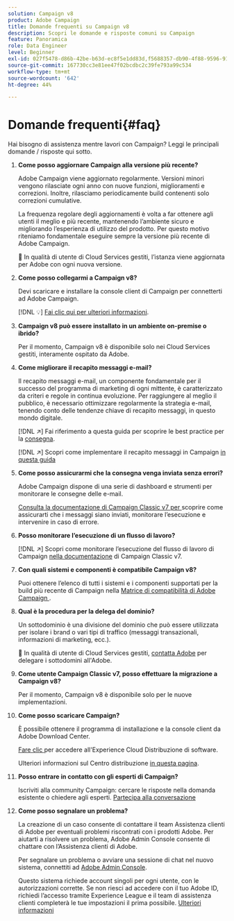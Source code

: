 ```yaml
---
solution: Campaign v8
product: Adobe Campaign
title: Domande frequenti su Campaign v8
description: Scopri le domande e risposte comuni su Campaign
feature: Panoramica
role: Data Engineer
level: Beginner
exl-id: 027f5478-d86b-42be-b63d-ec8f5e1dd83d,f5688357-db90-4f88-9596-91e9d0a20d75
source-git-commit: 167730cc3e81ee47f02bcdbc2c39fe793a99c534
workflow-type: tm+mt
source-wordcount: '642'
ht-degree: 44%

---
```


# Domande frequenti{#faq}

Hai bisogno di assistenza mentre lavori con Campaign? Leggi le principali domande / risposte qui sotto.

1. **Come posso aggiornare Campaign alla versione più recente?**

    Adobe Campaign viene aggiornato regolarmente. Versioni minori vengono rilasciate ogni anno con nuove funzioni, miglioramenti e correzioni. Inoltre, rilasciamo periodicamente build contenenti solo correzioni cumulative.

   La frequenza regolare degli aggiornamenti è volta a far ottenere agli utenti il meglio e più recente, mantenendo l’ambiente sicuro e migliorando l’esperienza di utilizzo del prodotto. Per questo motivo riteniamo fondamentale eseguire sempre la versione più recente di Adobe Campaign.

   :speech_balloon: In qualità di utente di Cloud Services gestiti, l’istanza viene aggiornata per Adobe con ogni nuova versione.

1. **Come posso collegarmi a Campaign v8?**

   Devi scaricare e installare la console client di Campaign per connetterti ad Adobe Campaign.

   [!DNL :bulb:] [Fai clic qui per ulteriori informazioni](connect.md).

1. **Campaign v8 può essere installato in un ambiente on-premise o ibrido?**

   Per il momento, Campaign v8 è disponibile solo nei Cloud Services gestiti, interamente ospitato da Adobe.

1. **Come migliorare il recapito messaggi e-mail?**

   Il recapito messaggi e-mail, un componente fondamentale per il successo del programma di marketing di ogni mittente, è caratterizzato da criteri e regole in continua evoluzione. Per raggiungere al meglio il pubblico, è necessario ottimizzare regolarmente la strategia e-mail, tenendo conto delle tendenze chiave di recapito messaggi, in questo mondo digitale.

   [!DNL :arrow_upper_right:] Fai riferimento a questa guida per scoprire le best practice per la  [consegna](https://experienceleague.adobe.com/docs/deliverability-learn/deliverability-best-practice-guide/introduction.html?lang=it).

   [!DNL :arrow_upper_right:] Scopri come implementare il recapito messaggi in Campaign  [in questa guida](https://experienceleague.adobe.com/docs/deliverability-learn/deliverability-best-practice-guide/additional-resources/general-resources.html)

1. **Come posso assicurarmi che la consegna venga inviata senza errori?**

    Adobe Campaign dispone di una serie di dashboard e strumenti per monitorare le consegne delle e-mail.

   [Consulta la documentazione di Campaign Classic v7 per ](https://experienceleague.adobe.com/docs/campaign-classic/using/sending-messages/monitoring-deliveries/about-delivery-monitoring.html) scoprire come assicurarti che i messaggi siano inviati, monitorare l’esecuzione e intervenire in caso di errore.

1. **Posso monitorare l’esecuzione di un flusso di lavoro?**

   [!DNL :arrow_upper_right:] Scopri come monitorare l’esecuzione del flusso di lavoro di Campaign  [nella documentazione](https://experienceleague.adobe.com/docs/campaign-classic/using/automating-with-workflows/executing-a-workflow/starting-a-workflow.html) di Campaign Classic v7.

1. **Con quali sistemi e componenti è compatibile Campaign v8?**

   Puoi ottenere l’elenco di tutti i sistemi e i componenti supportati per la build più recente di Campaign nella [Matrice di compatibilità di Adobe Campaign ](compatibility-matrix.md).

1. **Qual è la procedura per la delega del dominio?**

   Un sottodominio è una divisione del dominio che può essere utilizzata per isolare i brand o vari tipi di traffico (messaggi transazionali, informazioni di marketing, ecc.).

   :speech_balloon: In qualità di utente di Cloud Services gestiti, [contatta Adobe](../start/campaign-faq.md#support) per delegare i sottodomini all&#39;Adobe.

1. **Come utente Campaign Classic v7, posso effettuare la migrazione a Campaign v8?**

   Per il momento, Campaign v8 è disponibile solo per le nuove implementazioni.

1. **Come posso scaricare Campaign?**

   È possibile ottenere il programma di installazione e la console client da Adobe Download Center.

   [Fare clic ](https://experience.adobe.com/#/downloads/content/software-distributicampaign.html) per accedere all&#39;Experience Cloud Distribuzione di software.

   Ulteriori informazioni sul Centro distribuzione [in questa pagina](https://experienceleague.adobe.com/docs/experience-cloud/software-distribution/home.html).

1. **Posso entrare in contatto con gli esperti di Campaign?**

   Iscriviti alla community Campaign: cercare le risposte nella domanda esistente o chiedere agli esperti. [Partecipa alla conversazione](https://experienceleaguecommunities.adobe.com/?profile.language=en)


1. **Come posso segnalare un problema?**

   La creazione di un caso consente di contattare il team Assistenza clienti di Adobe per eventuali problemi riscontrati con i prodotti Adobe. Per aiutarti a risolvere un problema, Adobe Admin Console consente di chattare con l’Assistenza clienti di Adobe.

   Per segnalare un problema o avviare una sessione di chat nel nuovo sistema, connettiti ad [Adobe Admin Console](https://adminConsole.adobe.com/overview).

   Questo sistema richiede account singoli per ogni utente, con le autorizzazioni corrette. Se non riesci ad accedere con il tuo Adobe ID, richiedi l’accesso tramite Experience League e il team di assistenza clienti completerà le tue impostazioni il prima possibile. [Ulteriori informazioni](https://helpx.adobe.com/it/enterprise/admin-guide.html/enterprise/using/support-for-experience-cloud.ug.html)

